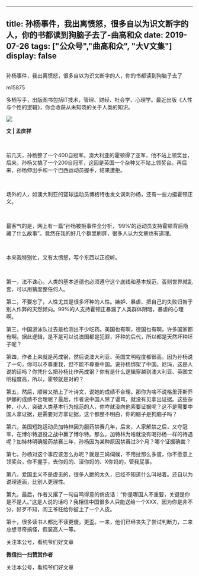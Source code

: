 
---
title:   孙杨事件，我出离愤怒，很多自以为识文断字的人，你的书都读到狗脑子去了-曲高和众
date: 2019-07-26
tags: ["公众号","曲高和众", "大V文集"]
display: false
---


## 



孙杨事件，我出离愤怒，很多自以为识文断字的人，你的书都读到狗脑子去了




m15875




多栖写手，出版图书包括IT技术，管理、财经、社会学、心理学。最近出版《人性与个性的逻辑》，你会收获从未知晓的关于人类的知识。


<img class="rich_pages" data-ratio="0.665625" data-s="300,640" src="https://mmbiz.qpic.cn/mmbiz_jpg/fxGMiaL5Zj1jYOcyFTREP7icx4ZCgSLpk8IXFUJ9VJibmSQERZtGOXuQ0XvCELibDP5NpSe54rIcck8UuKY5EibMRzg/640?wx_fmt=jpeg" data-type="jpeg" data-w="640" style=""/>

**文 | 孟庆祥**



&nbsp;

前几天，孙杨整了一个400自冠军。澳大利亚的霍顿得了亚军，他不站上领奖台，后来，孙杨又搞了一个200自冠军，这回是英国一个杂种又不站上领奖台。再后来，孙杨伸出手和一个巴西运动员握手，结果遭拒。

&nbsp;

场外的人，如澳大利亚的篮球运动员博格特也发文讽刺孙杨，还有一些力挺霍顿正义。

&nbsp;

最客气的是，网上有一篇“孙杨被拒事件全分析，‘99%’的运动员支持霍顿背后隐藏了什么故事”。竟然在我的好几个群里刷屏，很多人认为文章也有道理。

&nbsp;

本来我特别忙，又有太愤怒，写个东西以正视听。

&nbsp;

第一，法不诛心。人类的基本道德也必须遵守这个底线和基本规范，否则世界就乱套，可以用猜度整任何人。



第二，不要忘了，人性尤其是很多坏种的人性。嫉妒、暴虐、把自己的失败归咎于别人作弊的天然倾向。99%的人支持霍顿正暴漏了人类群体阴暗，暴虐的心理啊。



第三，中国游泳队过去是检测出不少吃药。美国也有啊，德国也有啊，许多国家都有啊。据此逻辑，是不是可以说澳国都是犯罪，坏种的后代，所以都是天然坏种坯子呢？



第四，作者上来就是芮成钢，然后说澳大利亚、英国文明程度都很高。因为孙杨说了一句，你可以不尊重我，但不能不尊重中国。说孙杨绑架了中国。尼玛，这是人说的话吗？你凭什么把孙杨比作芮成钢？你有是什么逻辑穿越到澳大利亚、英国文明程度高，所以，霍顿就是对的？



第五，然后，顺带又捎上了叶诗文，说她的成绩不合理。那你为啥不说格里菲斯乔伊娜的成绩不合理呢？最后，作者说中国人除了谩骂，就没有见拿出证据。这些杂种、小人，突破人类基本行为规范的人，你咋就没向他索要证据呢？这不是需要中国人拿证据，是需要对方拿证据，这个都整不明白，你的脑子是狗脑子吗？



第六，美国短跑运动员加特林因为服药禁赛几年，后来，人家解禁之后，又夺冠军，在博尔特退役之战中赢了博尔特。那么，加特林为啥就没有喝孙杨一样的待遇呢？加特林明确服药禁赛三年，孙杨因为某种原因禁赛过3个月？哪个证据确凿？



第七，孙杨对这个事应该怎么办呢？就是三妈伺候，不用扯那么多蛋，你不愿意上领奖台，你不握手，去你妈的、滚你妈的、X你妈的，管我屁事。



第八，爱国主义不是虚无的，很多人跪的太久，已经不知道什么叫站着。还自以为说理道面，比别人更理性。



第九，最后，作者又撂了一句自鸣得意的俏皮话：“你是哪国人不重要，关键是你是不是人。”这是人说的话吗？我相信中国很多人只能送给一个XXX，因为你是非不分，好歹不知，阎王爷枉给你披上了一个人皮。



第十，很多读书人都比不读更傻，更歪。一来，他们已经丧失了尝试判断力，二来总想寻奇搞怪，假装高人一等。



关注本公号，看纯爷们好文章


**微信扫一扫赞赏作者**






关注本公号，看纯爷们好文章








